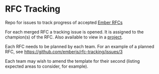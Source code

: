 # RFC Tracking

Repo for issues to track progress of accepted [Ember RFCs](https://github.com/emberjs/rfcs)

For each merged RFC a tracking issue is opened. It is assigned to the champion(s) of the RFC. Also available to view in a [project](https://github.com/orgs/emberjs/projects/3). 

Each RFC needs to be planned by each team. For an example of a planned RFC, see https://github.com/emberjs/rfc-tracking/issues/3

Each team may wish to amend the template for their second (listing expected areas to consider, for example). 
